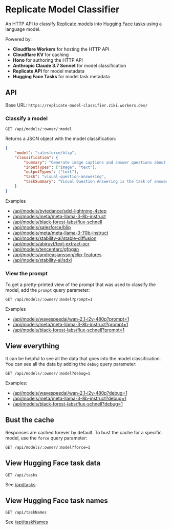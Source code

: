 # Replicate Model Classifier

An HTTP API to classify [Replicate models](https://replicate.com/explore) into [Hugging Face tasks](https://huggingface.co/tasks) using a language model.

Powered by:

- **Cloudflare Workers** for hosting the HTTP API
- **Cloudflare KV** for caching
- **Hono** for authoring the HTTP API
- **Anthropic Claude 3.7 Sonnet** for model classification
- **Replicate API** for model metadata
- **Hugging Face Tasks** for model task metadata

## API

Base URL: `https://replicate-model-classifier.ziki.workers.dev/`

### Classify a model

```plaintext
GET /api/models/:owner/:model
```

Returns a JSON object with the model classification:


  ```json
  {
      "model": "salesforce/blip",
      "classification": {
          "summary": "Generate image captions and answer questions about images",
          "inputTypes": ["image", "text"],
          "outputTypes": ["text"],
          "task": "visual-question-answering",
          "taskSummary": "Visual Question Answering is the task of answering open-ended questions based on an image. They output natural language responses to natural language questions."
      }
  }
  ```

Examples

- [/api/models/bytedance/sdxl-lightning-4step](https://replicate-model-classifier.ziki.workers.dev/api/models/bytedance/sdxl-lightning-4step)
- [/api/models/meta/meta-llama-3-8b-instruct](https://replicate-model-classifier.ziki.workers.dev/api/models/meta/meta-llama-3-8b-instruct)
- [/api/models/black-forest-labs/flux-schnell](https://replicate-model-classifier.ziki.workers.dev/api/models/black-forest-labs/flux-schnell)
- [/api/models/salesforce/blip](https://replicate-model-classifier.ziki.workers.dev/api/models/salesforce/blip)
- [/api/models/meta/meta-llama-3-70b-instruct](https://replicate-model-classifier.ziki.workers.dev/api/models/meta/meta-llama-3-70b-instruct)
- [/api/models/stability-ai/stable-diffusion](https://replicate-model-classifier.ziki.workers.dev/api/models/stability-ai/stable-diffusion)
- [/api/models/abiruyt/text-extract-ocr](https://replicate-model-classifier.ziki.workers.dev/api/models/abiruyt/text-extract-ocr)
- [/api/models/tencentarc/gfpgan](https://replicate-model-classifier.ziki.workers.dev/api/models/tencentarc/gfpgan)
- [/api/models/andreasjansson/clip-features](https://replicate-model-classifier.ziki.workers.dev/api/models/andreasjansson/clip-features)
- [/api/models/stability-ai/sdxl](https://replicate-model-classifier.ziki.workers.dev/api/models/stability-ai/sdxl)


### View the prompt

To get a pretty-printed view of the prompt that was used to classify the model, add the `prompt` query parameter:

```plaintext
GET /api/models/:owner/:model?prompt=1
```

Examples

- [/api/models/wavespeedai/wan-2.1-i2v-480p?prompt=1](https://replicate-model-classifier.ziki.workers.dev/api/models/wavespeedai/wan-2.1-i2v-480p?prompt=1)
- [/api/models/meta/meta-llama-3-8b-instruct?prompt=1](https://replicate-model-classifier.ziki.workers.dev/api/models/meta/meta-llama-3-8b-instruct?prompt=1)
- [/api/models/black-forest-labs/flux-schnell?prompt=1](https://replicate-model-classifier.ziki.workers.dev/api/models/black-forest-labs/flux-schnell?prompt=1)

## View everything

It can be helpful to see all the data that goes into the model classification. You can see all the data by adding the `debug` query parameter:

```plaintext
GET /api/models/:owner/:model?debug=1
```

Examples:

- [/api/models/wavespeedai/wan-2.1-i2v-480p?debug=1](https://replicate-model-classifier.ziki.workers.dev/api/models/wavespeedai/wan-2.1-i2v-480p?debug=1)
- [/api/models/meta/meta-llama-3-8b-instruct?debug=1](https://replicate-model-classifier.ziki.workers.dev/api/models/meta/meta-llama-3-8b-instruct?debug=1)
- [/api/models/black-forest-labs/flux-schnell?debug=1](https://replicate-model-classifier.ziki.workers.dev/api/models/black-forest-labs/flux-schnell?debug=1)

## Bust the cache

Responses are cached forever by default. To bust the cache for a specific model, use the `force` query parameter:

```plaintext
GET /api/models/:owner/:model?force=1
```


## View Hugging Face task data

```plaintext
GET /api/tasks
```

See [/api/tasks](https://replicate-model-classifier.ziki.workers.dev/api/tasks)

## View Hugging Face task names

```plaintext
GET /api/taskNames
```

See [/api/taskNames](https://replicate-model-classifier.ziki.workers.dev/api/taskNames)